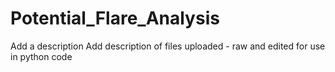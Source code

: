 # Potential_Flare_Analysis

Add a description
Add description of files uploaded - raw and edited for use in python code
